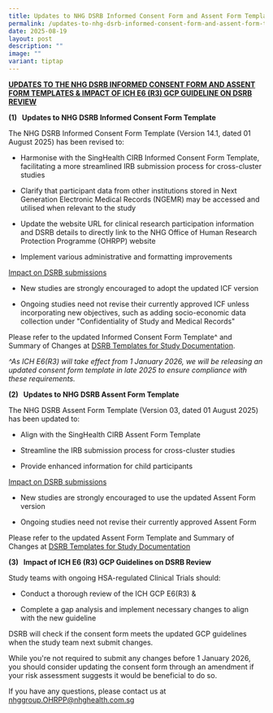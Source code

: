 ```yaml
---
title: Updates to NHG DSRB Informed Consent Form and Assent Form Templates
permalink: /updates-to-nhg-dsrb-informed-consent-form-and-assent-form-templates/
date: 2025-08-19
layout: post
description: ""
image: ""
variant: tiptap
---
```

<p><strong><u>UPDATES TO THE NHG DSRB INFORMED CONSENT FORM AND ASSENT FORM TEMPLATES &amp; IMPACT OF ICH E6 (R3) GCP GUIDELINE ON DSRB REVIEW</u></strong>
</p>
<p><strong>(1)&nbsp;&nbsp; Updates to NHG DSRB Informed Consent Form Template</strong>
</p>
<p>The NHG DSRB Informed Consent Form Template (Version 14.1, dated 01 August
2025) has been revised to:</p>
<ul data-tight="true" class="tight">
<li>
<p>Harmonise with the SingHealth CIRB Informed Consent Form Template, facilitating
a more streamlined IRB submission process for cross-cluster studies</p>
</li>
<li>
<p>Clarify that participant data from other institutions stored in Next Generation
Electronic Medical Records (NGEMR) may be accessed and utilised when relevant
to the study</p>
</li>
<li>
<p>Update the website URL for clinical research participation information
and DSRB details to directly link to the NHG Office of Human Research Protection
Programme (OHRPP) website</p>
</li>
<li>
<p>Implement various administrative and formatting improvements</p>
</li>
</ul>
<p><u>Impact on DSRB submissions</u>
</p>
<ul data-tight="true" class="tight">
<li>
<p>New studies are strongly encouraged to adopt the updated ICF version</p>
</li>
<li>
<p>Ongoing studies need not revise their currently approved ICF unless incorporating
new objectives, such as adding socio-economic data collection under "Confidentiality
of Study and Medical Records"</p>
</li>
</ul>
<p>Please refer to the updated Informed Consent Form Template^ and Summary
of Changes at <a href="https://ethics.gri.nhg.com.sg/dsrbtemplates/" rel="noopener noreferrer nofollow" target="_blank">DSRB Templates for Study Documentation</a>.</p>
<p><em>^As ICH E6(R3) will take effect from 1 January 2026, we will be releasing an updated consent form template in late 2025 to ensure compliance with these requirements.</em>
</p>
<p><strong>(2)&nbsp;&nbsp; Updates to NHG DSRB Assent Form Template</strong>
</p>
<p>The NHG DSRB Assent Form Template (Version 03, dated 01 August 2025) has
been updated to:</p>
<ul data-tight="true" class="tight">
<li>
<p>Align with the SingHealth CIRB Assent Form Template</p>
</li>
<li>
<p>Streamline the IRB submission process for cross-cluster studies</p>
</li>
<li>
<p>Provide enhanced information for child participants</p>
</li>
</ul>
<p><u>Impact on DSRB submissions</u>
</p>
<ul data-tight="true" class="tight">
<li>
<p>New studies are strongly encouraged to use the updated Assent Form version</p>
</li>
<li>
<p>Ongoing studies need not revise their currently approved Assent Form</p>
</li>
</ul>
<p>Please refer to the updated Assent Form Template and Summary of Changes
at <a href="https://ethics.gri.nhg.com.sg/dsrbtemplates/" rel="noopener noreferrer nofollow" target="_blank">DSRB Templates for Study Documentation</a>
</p>
<p></p>
<p><strong>(3)&nbsp;&nbsp; Impact of ICH E6 (R3) GCP Guidelines on DSRB Review</strong>
</p>
<p>Study teams with ongoing HSA-regulated Clinical Trials should:</p>
<ul data-tight="true" class="tight">
<li>
<p>Conduct a thorough review of the ICH GCP E6(R3) &amp;</p>
</li>
<li>
<p>Complete a gap analysis and implement necessary changes to align with
the new guideline</p>
</li>
</ul>
<p>DSRB will check if the consent form meets the updated GCP guidelines when
the study team next submit changes.</p>
<p>While you're not required to submit any changes before 1 January 2026,
you should consider updating the consent form through an amendment if your
risk assessment suggests it would be beneficial to do so.</p>
<p>If you have any questions, please contact us at <a href="mailto:nhggroup.OHRPP@nhghealth.com.sg" rel="noopener noreferrer nofollow" target="_blank">nhggroup.OHRPP@nhghealth.com.sg</a>
</p>
<p></p>